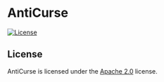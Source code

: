 # AntiCurse

[![License](https://lxgaming.github.io/images/badge/License-Apache%202.0-blue.svg)](https://www.apache.org/licenses/LICENSE-2.0)

## License
AntiCurse is licensed under the [Apache 2.0](https://www.apache.org/licenses/LICENSE-2.0) license.
